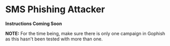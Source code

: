 # SMS Phishing Attacker

**Instructions Coming Soon**

**NOTE:** For the time being, make sure there is only one campaign in Gophish as this hasn't been tested with more than one.

